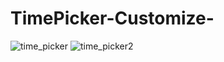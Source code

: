 # TimePicker-Customize-
![time_picker](https://user-images.githubusercontent.com/56908198/159003412-9df68c67-1f7f-459a-a99d-55194ed13ce4.png)
![time_picker2](https://user-images.githubusercontent.com/56908198/159003428-2bbeffcb-9865-4eb1-894a-744e6a539382.png)

